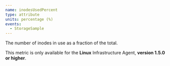 ```yaml
---
name: inodesUsedPercent
type: attribute
units: percentage (%)
events:
  - StorageSample
---
```


The number of inodes in use as a fraction of the total.

This metric is only available for the **Linux** Infrastructure Agent, **version 1.5.0 or higher**.